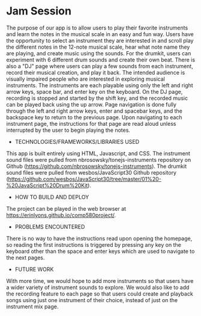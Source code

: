 # Jam Session 

The purpose of our app is to allow users to play their favorite instruments and learn the notes in the musical scale in an easy and fun way. Users have the opportunity to select an instrument they are interested in and scroll play the different notes in the 12-note musical scale, hear what note name they are playing, and create music using the sounds. For the drumkit, users can experiment with 6 different drum sounds and create their own beat. There is also a "DJ" page where users can play a few sounds from each instrument, record their musical creation, and play it back. The intended audience is visually impaired people who are interested in exploring musical instruments. The instruments are each playable using only the left and right arrow keys, space bar, and enter key on the keyboard. On the DJ page, recording is stopped and started by the shift key, and the recorded music can be played back using the up arrow. Page navigation is done fully through the left and right arrow keys, enter and spacebar keys, and the backspace key to return to the previous page. Upon navigating to each instrument page, the instructions for that page are read aloud unless interrupted by the user to begin playing the notes. 

* TECHNOLOGIES/FRAMEWORKS/LIBRARIES USED

This app is built entirely using HTML, Javascript, and CSS. The instrument sound files were pulled from nbrosowsky/tonejs-instruments repository on Github (https://github.com/nbrosowsky/tonejs-instruments). The drumkit sound files were pulled from wesbos/JavaScript30 Github repository (https://github.com/wesbos/JavaScript30/tree/master/01%20-%20JavaScript%20Drum%20Kit). 

* HOW TO BUILD AND DEPLOY

The project can be played in the web browser at https://erinlyons.github.io/comp580project/. 

* PROBLEMS ENCOUNTERED 

There is no way to have the instructions read upon opening the homepage, so reading the first instructions is triggered by pressing any key on the keyboard other than the space and enter keys which are used to navigate to the next pages. 

* FUTURE WORK

With more time, we would hope to add more instruments so that users have a wider variety of instrument sounds to explore. We would also like to add the recording feature to each page so that users could create and playback songs using just one instrument of their choice, instead of just on the instrument mix page.   
